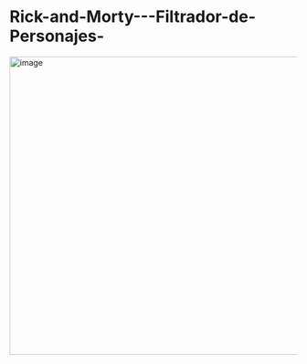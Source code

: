 # Rick-and-Morty---Filtrador-de-Personajes-

<img width="523" alt="image" src="https://user-images.githubusercontent.com/114118969/209455554-a4da8fe8-e203-41f5-a5af-524c0270a8d5.png">

